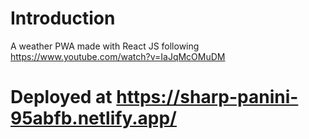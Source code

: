 # Introduction
A weather PWA made with React JS following https://www.youtube.com/watch?v=IaJqMcOMuDM

# Deployed at https://sharp-panini-95abfb.netlify.app/

